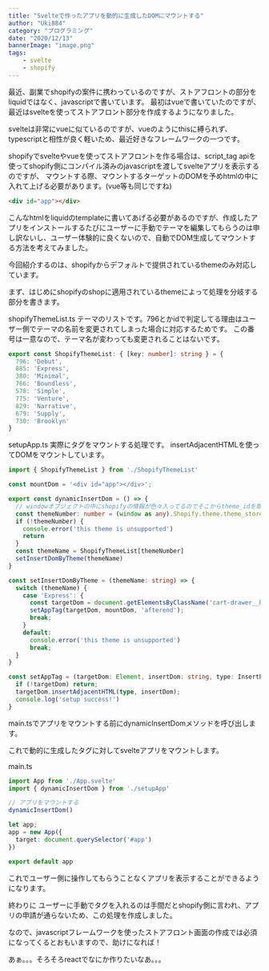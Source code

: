 ```yaml
---
title: "Svelteで作ったアプリを動的に生成したDOMにマウントする"
author: "Uki884"
category: "プログラミング"
date: "2020/12/13"
bannerImage: "image.png"
tags:
    - svelte
    - shopify
---
```


最近、副業でshopifyの案件に携わっているのですが、ストアフロントの部分をliquidではなく、javascriptで書いています。 最初はvueで書いていたのですが、最近はsvelteを使ってストアフロント部分を作成するようになりました。

svelteは非常にvueに似ているのですが、vueのようにthisに縛られず、typescriptと相性が良く軽いため、最近好きなフレームワークの一つです。

shopifyでsvelteやvueを使ってストアフロントを作る場合は、script_tag apiを使ってshopify側にコンパイル済みのjavascriptを渡してsvelteアプリを表示するのですが、 マウントする際、マウントするターゲットのDOMを予めhtmlの中に入れて上げる必要があります。(vue等も同じですね)

```html
<div id="app"></div>
```

こんなhtmlをliquidのtemplateに書いてあげる必要があるのですが、作成したアプリをインストールするたびにユーザーに手動でテーマを編集してもらうのは申し訳ないし、ユーザー体験的に良くないので、自動でDOM生成してマウントする方法を考えてみました。

今回紹介するのは、shopifyからデフォルトで提供されているthemeのみ対応しています。

まず、はじめにshopifyのshopに適用されているthemeによって処理を分岐する部分を書きます。

shopifyThemeList.ts
テーマのリストです。796とかidで判定してる理由はユーザー側でテーマの名前を変更されてしまった場合に対応するためです。 この番号は一意なので、テーマ名が変わっても変更されることはないです。

```ts
export const ShopifyThemeList: { [key: number]: string } = {
  796: 'Debut',
  885: 'Express',
  380: 'Minimal',
  766: 'Boundless',
  578: 'Simple',
  775: 'Venture',
  829: 'Narrative',
  679: 'Supply',
  730: 'Brooklyn'
}
```
setupApp.ts
実際にタグをマウントする処理です。 insertAdjacentHTMLを使ってDOMをマウントしています。

```ts
import { ShopifyThemeList } from './ShopifyThemeList'

const mountDom = '<div id="app"></div>';

export const dynamicInsertDom = () => {
  // windowオブジェクトの中にshopifyの情報が色々入ってるのでそこからtheme_idを取り出す
  const themeNumber: number = (window as any).Shopify.theme.theme_store_id;
  if (!themeNumber) {
    console.error('this theme is unsupported')
    return
  }
  const themeName = ShopifyThemeList[themeNumber]
  setInsertDomByTheme(themeName)
}

const setInsertDomByTheme = (themeName: string) => {
  switch (themeName) {
    case 'Express': {
      const targetDom = document.getElementsByClassName('cart-drawer__header')[0];
      setAppTag(targetDom, mountDom, 'afterend');
      break;
    }
    default:
      console.error('this theme is unsupported')
      break;
  }
}

const setAppTag = (targetDom: Element, insertDom: string, type: InsertPosition) => {
  if (!targetDom) return;
  targetDom.insertAdjacentHTML(type, insertDom);
  console.log('setup success!')
}
```
main.tsでアプリをマウントする前にdynamicInsertDomメソッドを呼び出します。

これで動的に生成したタグに対してsvelteアプリをマウントします。

main.ts
```ts
import App from './App.svelte'
import { dynamicInsertDom } from './setupApp'

// アプリをマウントする
dynamicInsertDom()

let app;
app = new App({
  target: document.querySelector('#app')
})

export default app
```

これでユーザー側に操作してもらうことなくアプリを表示することができるようになります。

終わりに
ユーザーに手動でタグを入れるのは手間だとshopify側に言われ、アプリの申請が通らないため、この処理を作成しました。

なので、javascriptフレームワークを使ったストアフロント画面の作成では必須になってくるとおもいますので、助けになれば！

あぁ。。。そろそろreactでなにか作りたいなあ。。。
